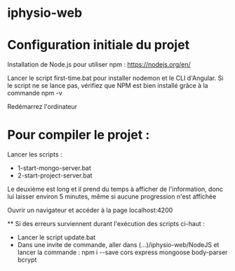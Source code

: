 # iphysio-web
# Configuration initiale du projet

Installation de Node.js pour utiliser npm : https://nodejs.org/en/

Lancer le script first-time.bat pour installer nodemon et le CLI d'Angular.  Si le script ne se lance pas, vérifiez que NPM est bien installé grâce à la commande npm -v

Redémarrez l'ordinateur

# Pour compiler le projet :

Lancer les scripts :
  - 1-start-mongo-server.bat
  - 2-start-project-server.bat

Le deuxième est long et il prend du temps à afficher de l'information, donc lui laisser environ 5 minutes, même si aucune progression n'est affichée

Ouvrir un navigateur et accéder à la page localhost:4200

** Si des erreurs surviennent durant l'exécution des scripts ci-haut :
  - Lancer le script update.bat
  - Dans une invite de commande, aller dans (...)/iphysio-web/NodeJS et lancer la commande :  npm i --save cors express mongoose body-parser bcrypt


